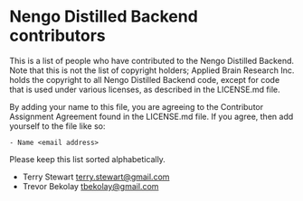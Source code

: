 Nengo Distilled Backend contributors
====================================

This is a list of people who have contributed to the Nengo Distilled
Backend.  Note that this is not the list of copyright holders;
Applied Brain Research Inc. holds the copyright to
all Nengo Distilled Backend code, except for code that is used under
various licenses, as described in the LICENSE.md file.

By adding your name to this file, you are agreeing
to the Contributor Assignment Agreement found in
the LICENSE.md file. If you agree, then add yourself
to the file like so:

```
- Name <email address>
```

Please keep this list sorted alphabetically.

- Terry Stewart <terry.stewart@gmail.com>
- Trevor Bekolay <tbekolay@gmail.com>
